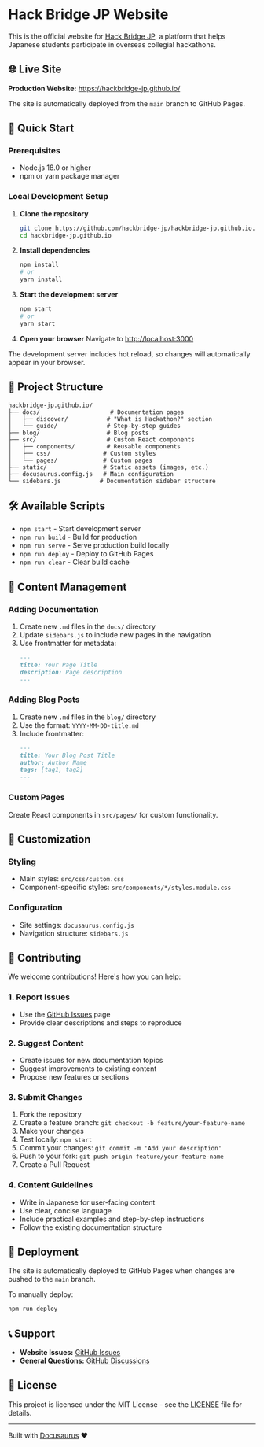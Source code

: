 # Hack Bridge JP Website

This is the official website for [Hack Bridge JP](https://hackbridge-jp.github.io/), a platform that helps Japanese students participate in overseas collegial hackathons.

## 🌐 Live Site

**Production Website:** https://hackbridge-jp.github.io/

The site is automatically deployed from the `main` branch to GitHub Pages.

## 🚀 Quick Start

### Prerequisites

- Node.js 18.0 or higher
- npm or yarn package manager

### Local Development Setup

1. **Clone the repository**
   ```bash
   git clone https://github.com/hackbridge-jp/hackbridge-jp.github.io.git
   cd hackbridge-jp.github.io
   ```

2. **Install dependencies**
   ```bash
   npm install
   # or
   yarn install
   ```

3. **Start the development server**
   ```bash
   npm start
   # or
   yarn start
   ```

4. **Open your browser**
   Navigate to [http://localhost:3000](http://localhost:3000)

The development server includes hot reload, so changes will automatically appear in your browser.

## 📁 Project Structure

```
hackbridge-jp.github.io/
├── docs/                    # Documentation pages
│   ├── discover/           # "What is Hackathon?" section
│   └── guide/              # Step-by-step guides
├── blog/                   # Blog posts
├── src/                    # Custom React components
│   ├── components/         # Reusable components
│   ├── css/               # Custom styles
│   └── pages/             # Custom pages
├── static/                # Static assets (images, etc.)
├── docusaurus.config.js   # Main configuration
└── sidebars.js           # Documentation sidebar structure
```

## 🛠️ Available Scripts

- `npm start` - Start development server
- `npm run build` - Build for production
- `npm run serve` - Serve production build locally
- `npm run deploy` - Deploy to GitHub Pages
- `npm run clear` - Clear build cache

## 📝 Content Management

### Adding Documentation

1. Create new `.md` files in the `docs/` directory
2. Update `sidebars.js` to include new pages in the navigation
3. Use frontmatter for metadata:
   ```markdown
   ---
   title: Your Page Title
   description: Page description
   ---
   ```

### Adding Blog Posts

1. Create new `.md` files in the `blog/` directory
2. Use the format: `YYYY-MM-DD-title.md`
3. Include frontmatter:
   ```markdown
   ---
   title: Your Blog Post Title
   author: Author Name
   tags: [tag1, tag2]
   ---
   ```

### Custom Pages

Create React components in `src/pages/` for custom functionality.

## 🎨 Customization

### Styling
- Main styles: `src/css/custom.css`
- Component-specific styles: `src/components/*/styles.module.css`

### Configuration
- Site settings: `docusaurus.config.js`
- Navigation structure: `sidebars.js`

## 🤝 Contributing

We welcome contributions! Here's how you can help:

### 1. Report Issues
- Use the [GitHub Issues](https://github.com/hackbridge-jp/hackbridge-jp.github.io/issues) page
- Provide clear descriptions and steps to reproduce

### 2. Suggest Content
- Create issues for new documentation topics
- Suggest improvements to existing content
- Propose new features or sections

### 3. Submit Changes
1. Fork the repository
2. Create a feature branch: `git checkout -b feature/your-feature-name`
3. Make your changes
4. Test locally: `npm start`
5. Commit your changes: `git commit -m 'Add your description'`
6. Push to your fork: `git push origin feature/your-feature-name`
7. Create a Pull Request

### 4. Content Guidelines
- Write in Japanese for user-facing content
- Use clear, concise language
- Include practical examples and step-by-step instructions
- Follow the existing documentation structure

## 🚀 Deployment

The site is automatically deployed to GitHub Pages when changes are pushed to the `main` branch.

To manually deploy:
```bash
npm run deploy
```

## 📞 Support

- **Website Issues:** [GitHub Issues](https://github.com/hackbridge-jp/hackbridge-jp.github.io/issues)
- **General Questions:** [GitHub Discussions](https://github.com/hackbridge-jp/hackbridge-jp.github.io/discussions)

## 📄 License

This project is licensed under the MIT License - see the [LICENSE](LICENSE) file for details.

---

Built with [Docusaurus](https://docusaurus.io/) ❤️
